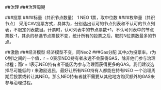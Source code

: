 ##治理
###治理周期

###投票
####标量（共识节点数量）
1 NEO 1票，取中位数
####枚举量（共识节点）
采用CAV投票方式，具体为，分别选出认可的节点列表和不认可的节点列表，不限定列表数目。计票时，认可列表中的节点票数+1，不认可列表中的节点票数-1，其余的参选节点票数不变，统计所有的投票之后，取前N位票数最多的节点。

##激励
###经济模型
经济模型不变，同Neo2
###Gas分配
其中ρ为投票率。r为0到1之间的一个值，r = 0表示NEO持有者永远不会获得GAS，除非他们参与治理过程；而r = 1表示NEO持有者不能因为参与治理而获得更多的GAS。我们建议选择尽可能低的 r 来激励选民，最好让所有NEO持有人都能在持有NEO 一个治理周期后投票或转让其NEO。那么NEO持有者就不需要从其他地方购买额外的GAS来参与治理过程。
